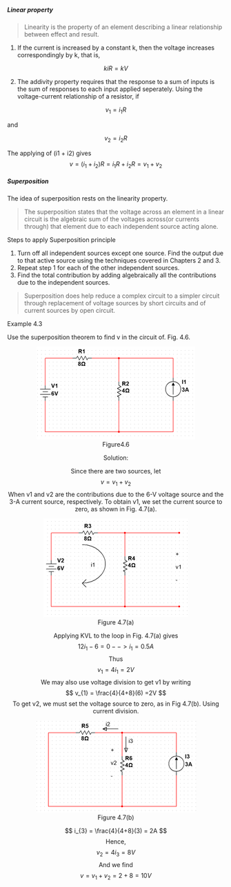 ##### Linear property

> Linearity is the property of an element describing a linear relationship between effect and result.

1. If the current is increased by a constant k, then the voltage increases correspondingly by k, that is,

$$
kiR =kV
$$

2. The addivity property requires that the response to a sum of inputs is the sum of responses to each input applied seperately. Using the voltage-current relationship of a resistor, if

$$
v_{1} = i_{1}R
$$

<div style="text-align:left">and </div>

$$
v_{2} = i_{2}R
$$

The applying of (i1 + i2) gives
$$
v = (i_{1} + i_{2})R = i_{1}R+i_{2}R = v_{1} +v_{2}
$$

##### Superposition

The idea of superposition rests on the linearity property.

> The superposition states that the voltage across an element in a linear circuit is the algebraic sum of the voltages across(or currents through) that element due to each independent source acting alone.

Steps to apply Superposition principle

1. Turn off all independent sources except one source. Find the output due to that active source using the techniques covered in Chapters 2 and 3.
2. Repeat step 1 for each of the other independent sources.
3. Find the total contribution by adding algebraically all the contributions due to the independent sources.

> Superposition does help reduce a complex circuit to a simpler circuit through replacement of voltage sources by short circuits and of current sources by open circuit.

Example 4.3

Use the superposition theorem to find v in the circuit of. Fig. 4.6.

<div align=center><img src="Figure 4.6.png" style="zoom:50%;" />
<center>Figure4.6 </center>

Solution:

Since there are two sources, let
$$
v = v_{1} + v_{2}
$$
When v1 and v2  are the contributions due to the  6-V voltage source and the 3-A current source, respectively. To obtain v1, we set the current source to zero, as shown in Fig. 4.7(a).

<div align=center><img src="Figure 4.7(a).png" style="zoom:50%;" />
<center>Figure 4.7(a) </center>

 Applying KVL to the loop in Fig. 4.7(a) gives
$$
12i_{1} - 6 = 0 --> i_{1} =0.5 A
$$
Thus 
$$
v_{1} = 4i_{1} = 2V
$$
We may also use voltage division to get v1 by writing
$$
v_{1} = \frac{4}{4+8}(6) =2V
$$
To get v2, we must set the voltage source to zero, as in Fig 4.7(b). Using current division.

<div align=center><img src="Figure 4.7(b).png" style="zoom:50%;" />
<center>Figure 4.7(b) </center>

$$
i_{3} = \frac{4}{4+8}(3) = 2A
$$
Hence,
$$
v_{2} =4i_{3}= 8V
$$
And we find
$$
v = v_{1} +v_{2} = 2+8 =10V
$$
